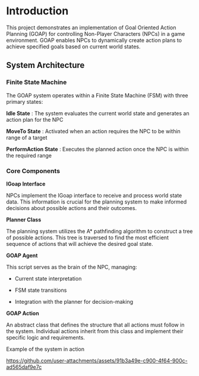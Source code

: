 **<h1 align = "left">Introduction</h1>**

This project demonstrates an implementation of Goal Oriented Action Planning (GOAP) for controlling Non-Player Characters (NPCs) in a game environment. GOAP enables NPCs to dynamically create action plans to achieve specified goals based on current world states.

**<h2 align = "left">System Architecture</h2>**

**<h3 align = "left">Finite State Machine</h3>**

The GOAP system operates within a Finite State Machine (FSM) with three primary states:

**Idle State** : The system evaluates the current world state and generates an action plan for the NPC

**MoveTo State** : Activated when an action requires the NPC to be within range of a target

**PerformAction State** : Executes the planned action once the NPC is within the required range

**<h3 align = "left">Core Components</h3>**

**IGoap Interface**

NPCs implement the IGoap interface to receive and process world state data. This information is crucial for the planning system to make informed decisions about possible actions and their outcomes.

**Planner Class**

The planning system utilizes the A* pathfinding algorithm to construct a tree of possible actions. This tree is traversed to find the most efficient sequence of actions that will achieve the desired goal state.

**GOAP Agent**

This script serves as the brain of the NPC, managing:

- Current state interpretation
  
- FSM state transitions
  
- Integration with the planner for decision-making

**GOAP Action**

An abstract class that defines the structure that all actions must follow in the system. Individual actions inherit from this class and implement their specific logic and requirements.

Example of the system in action

https://github.com/user-attachments/assets/91b3a49e-c900-4f64-900c-ad565daf9e7c

